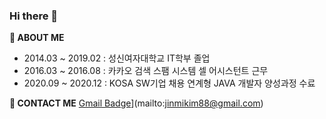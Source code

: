### Hi there 👋

<!--
**kimjinmi/kimjinmi** is a ✨ _special_ ✨ repository because its `README.md` (this file) appears on your GitHub profile.

Here are some ideas to get you started:

- 🔭 I’m currently working on ...
- 🌱 I’m currently learning ...
- 👯 I’m looking to collaborate on ...
- 🤔 I’m looking for help with ...
- 💬 Ask me about ...
- 📫 How to reach me: ...
- 😄 Pronouns: ...
- ⚡ Fun fact: ...
-->

**🌱 ABOUT ME**
- 2014.03 ~ 2019.02 : 성신여자대학교 IT학부 졸업
- 2016.03 ~ 2016.08 : 카카오 검색 스팸 시스템 셀 어시스턴트 근무
- 2020.09 ~ 2020.12 : KOSA SW기업 채용 연계형 JAVA 개발자 양성과정 수료

**💬 CONTACT ME**
[Gmail Badge](https://img.shields.io/badge/Gmail-d14836?style=flat-square&logo=Gmail&logoColor=white&link=mailto:snugyun01@gmail.com)](mailto:jinmikim88@gmail.com)
